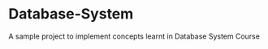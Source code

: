 Database-System
===============

A sample project to implement  concepts learnt in  Database System Course
